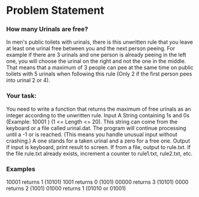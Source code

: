 # Problem Statement
### How many Urinals are free?

In men's public toilets with urinals, there is this unwritten rule that you leave at least one urinal free between you and 
the next person peeing. For example if there are 3 urinals and one person is already peeing in the left one, you will 
choose the urinal on the right and not the one in the middle. That means that a maximum of 3 people can pee at the 
same time on public toilets with 5 urinals when following this rule (Only 2 if the first person pees into urinal 2 or 4).

### Your task: 
You need to write a function that returns the maximum of free urinals as an integer according to the unwritten rule. 
Input 
A String containing 1s and 0s (Example:  10001 ) (1 <= Length <= 20). This string can come from the keyboard or a file 
called urinal.dat. The program will continue processing until a -1 or <eof> is reached. (This means you handle unusual 
input without crashing.) 
A one stands for a taken urinal and a zero for a free one. 
Output 
If input is keyboard, print result to screen. If from a file, output to rule.txt. If the file rule.txt already exists, increment a 
counter to rule1.txt, rule2.txt, etc. 
  
  
### Examples 
10001  returns 1 (10101) 
1001  returns 0 (1001) 
00000  returns 3 (10101) 
0000  returns 2 (1001) 
01000  returns 1 (01010 or 01001) 
